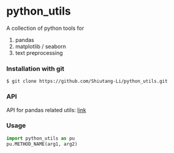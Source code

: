 # python_utils
A collection of python tools for

1. pandas  
2. matplotlib / seaborn
3. text preprocessing  

### Installation with git

```
$ git clone https://github.com/Shiutang-Li/python_utils.git
```

### API

API for pandas related utils: [link](https://github.com/Shiutang-Li/python_utils/blob/master/doc/api_index.md)

### Usage

```python
import python_utils as pu
pu.METHOD_NAME(arg1, arg2)
```
